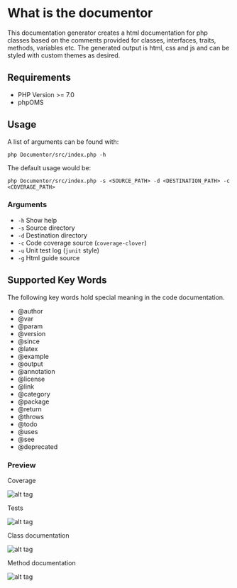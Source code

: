 # What is the documentor

This documentation generator creates a html documentation for php classes based on the comments provided for classes, interfaces, traits, methods, variables etc. The generated output is html, css and js and can be styled with custom themes as desired.

## Requirements

* PHP Version >= 7.0
* phpOMS

## Usage

A list of arguments can be found with:

```
php Documentor/src/index.php -h
```

The default usage would be:

```
php Documentor/src/index.php -s <SOURCE_PATH> -d <DESTINATION_PATH> -c <COVERAGE_PATH>
```

### Arguments

* `-h` Show help
* `-s` Source directory
* `-d` Destination directory
* `-c` Code coverage source (`coverage-clover`)
* `-u` Unit test log (`junit` style)
* `-g` Html guide source

## Supported Key Words

The following key words hold special meaning in the code documentation.

* @author
* @var
* @param
* @version
* @since
* @latex
* @example
* @output
* @annotation
* @license
* @link
* @category
* @package
* @return
* @throws
* @todo
* @uses
* @see
* @deprecated

### Preview

Coverage

![alt tag](https://raw.githubusercontent.com/Orange-Management/Documentor/master/img/coverage.png)

Tests

![alt tag](https://raw.githubusercontent.com/Orange-Management/Documentor/master/img/test.png)

Class documentation

![alt tag](https://raw.githubusercontent.com/Orange-Management/Documentor/master/img/class.png)

Method documentation

![alt tag](https://raw.githubusercontent.com/Orange-Management/Documentor/master/img/method.png)
